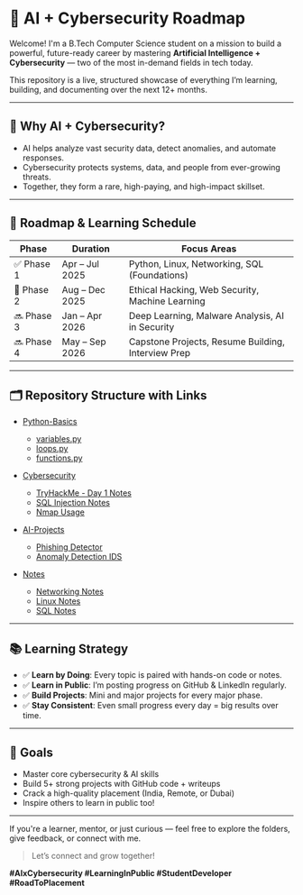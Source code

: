 
# 🚀 AI + Cybersecurity Roadmap

Welcome! I'm a B.Tech Computer Science student on a mission to build a powerful, future-ready career by mastering **Artificial Intelligence + Cybersecurity** — two of the most in-demand fields in tech today.

This repository is a live, structured showcase of everything I’m learning, building, and documenting over the next 12+ months.

---

## 🧠 Why AI + Cybersecurity?

- AI helps analyze vast security data, detect anomalies, and automate responses.
- Cybersecurity protects systems, data, and people from ever-growing threats.
- Together, they form a rare, high-paying, and high-impact skillset.

---

## 📆 Roadmap & Learning Schedule

| Phase | Duration         | Focus Areas                                          |
|-------|------------------|------------------------------------------------------|
| ✅ Phase 1 | Apr – Jul 2025   | Python, Linux, Networking, SQL (Foundations)        |
| 🔄 Phase 2 | Aug – Dec 2025   | Ethical Hacking, Web Security, Machine Learning     |
| 🔜 Phase 3 | Jan – Apr 2026   | Deep Learning, Malware Analysis, AI in Security     |
| 🔜 Phase 4 | May – Sep 2026   | Capstone Projects, Resume Building, Interview Prep  |

---

## 🗂️ Repository Structure with Links

- [Python-Basics](./Python-Basics/)
  - [variables.py](./Python-Basics/variables.py)
  - [loops.py](./Python-Basics/loops.py)
  - [functions.py](./Python-Basics/functions.py)


- [Cybersecurity](./Cybersecurity/)
  - [TryHackMe - Day 1 Notes](./Cybersecurity/TryHackMe-Journey/day1_notes.md)
  - [SQL Injection Notes](./Cybersecurity/Web-Security/sql_injection.md)
  - [Nmap Usage](./Cybersecurity/Tools/nmap_usage.md)

- [AI-Projects](./AI-Projects/)
  - [Phishing Detector](./AI-Projects/phishing_detector.ipynb)
  - [Anomaly Detection IDS](./AI-Projects/anomaly_ids_model.ipynb)

- [Notes](./Notes/)
  - [Networking Notes](./Notes/Networking/osi_model.md)
  - [Linux Notes](./Notes/Linux/linux_commands.md)
  - [SQL Notes](./Notes/SQL/sql_basics.md)

---

## 📚 Learning Strategy

- ✅ **Learn by Doing**: Every topic is paired with hands-on code or notes.
- ✅ **Learn in Public**: I’m posting progress on GitHub & LinkedIn regularly.
- ✅ **Build Projects**: Mini and major projects for every major phase.
- ✅ **Stay Consistent**: Even small progress every day = big results over time.

---

## 🎯 Goals

- Master core cybersecurity & AI skills
- Build 5+ strong projects with GitHub code + writeups
- Crack a high-quality placement (India, Remote, or Dubai)
- Inspire others to learn in public too!

---

If you're a learner, mentor, or just curious — feel free to explore the folders, give feedback, or connect with me.

> Let’s connect and grow together!

**#AIxCybersecurity #LearningInPublic #StudentDeveloper #RoadToPlacement**
